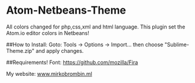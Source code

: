 # Atom-Netbeans-Theme
All colors changed for php,css,xml and html language. 
This plugin set the Atom.io editor colors in Netbeans!

##How to Install: 
Goto: Tools -> Options -> Import... then choose "Sublime-Theme.zip" and apply changes. 

##Requirements!
Font: https://github.com/mozilla/Fira

My website: www.mirkobrombin.ml
